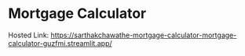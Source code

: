 # Mortgage Calculator

Hosted Link: https://sarthakchawathe-mortgage-calculator-mortgage-calculator-guzfmi.streamlit.app/
